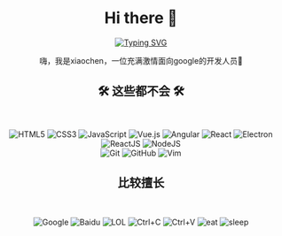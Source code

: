 <h1 align="center">Hi there 👋</h1>


<div align="center">
<a href="https://github.com/kaqijiang"><img src="https://readme-typing-svg.demolab.com?font=Fira+Code&pause=1000&center=true&vCenter=true&multiline=true&width=435&height=70&lines=console.log(Hello+World!);%E5%90%83%E4%BA%86%E5%98%9B%E6%82%A8%EF%BC%9F" alt="Typing SVG" /></a>  
</div>

<p align="center">
  嗨，我是xiaochen，一位充满激情面向google的开发人员🚀
</p>




<div align="center">
    <h2>🛠️ 这些都不会 🛠️</h2>
  <br />
    <p>
        <img src="https://img.shields.io/badge/-HTML5-E34F26?style=flat-square&logo=html5&logoColor=white" alt="HTML5" />
        <img src="https://img.shields.io/badge/-CSS3-1572B6?style=flat-square&logo=css3" alt="CSS3" />
        <img src="https://img.shields.io/badge/-JavaScript-F7DF1E?style=flat-square&logo=javascript&logoColor=black" alt="JavaScript" />
      <img src="https://img.shields.io/badge/-Vue.js-4FC08D?style=flat-square&logo=vue.js&logoColor=white" alt="Vue.js" />
      <img src="https://img.shields.io/badge/-Angular-DD0031?style=flat-square&logo=angular&logoColor=white" alt="Angular" />
      <img src="https://img.shields.io/badge/-React-black?style=flat-square&logo=react&logoColor=white" alt="React" />
            <img src="https://img.shields.io/badge/Electron-47848F?style=flat-square&logo=electron&logoColor=white" alt="Electron" />
        <img src="https://img.shields.io/badge/-ReactJS-61DAFB?style=flat-square&logo=react&logoColor=black" alt="ReactJS" />
        <img src="https://img.shields.io/badge/-NodeJS-339933?style=flat-square&logo=node.js&logoColor=white" alt="NodeJS" />
      <br />
        <img src="https://img.shields.io/badge/-Git-black?style=flat-square&logo=git" alt="Git" />
        <img src="https://img.shields.io/badge/-GitHub-black?style=flat-square&logo=github" alt="GitHub" />
        <img src="https://img.shields.io/badge/-Vim-black?style=flat-square&logo=vim" alt="Vim" />
    </p>
</div>



<div align="center">
<h2>比较擅长</h2>
  <br />
  <p>
  <img src="https://img.shields.io/badge/Google-4285F4?style=flat-square&logo=google&logoColor=white" alt="Google" />
<img src="https://img.shields.io/badge/Baidu-2932E1?style=flat-square&logo=baidu&logoColor=white" alt="Baidu" />
<img src="https://img.shields.io/badge/LOL-FFA500?style=flat-square&logo=leagueoflegends&logoColor=white" alt="LOL" />
<img src="https://img.shields.io/badge/Ctrl--C-000000?style=flat-square&logo=windows-terminal&logoColor=white" alt="Ctrl+C" />
<img src="https://img.shields.io/badge/Ctrl--V-000000?style=flat-square&logo=windows-terminal&logoColor=white" alt="Ctrl+V" />
    <img src="https://img.shields.io/badge/-eat-brightgreen?style=flat-square&logo=leagueoflegends&logoColor=white" alt="eat" />
    <img src="https://img.shields.io/badge/-sleep-orange?style=flat-square&logo=leagueoflegends&logoColor=white" alt="sleep" />
